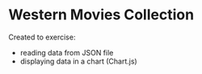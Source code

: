 # Western Movies Collection

Created to exercise:
- reading data from JSON file
- displaying data in a chart (Chart.js)